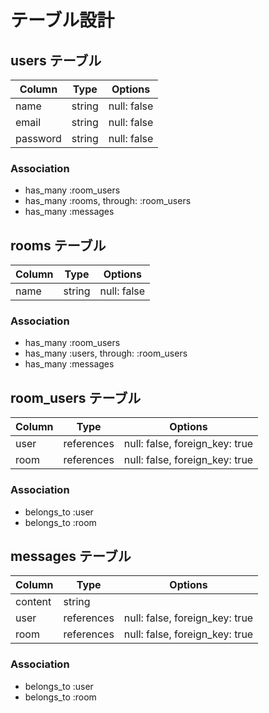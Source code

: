 # テーブル設計

## users テーブル

|Column   | Type   | Options     |
| ------- | ------ | ----------- |
|name     | string | null: false |
|email    | string | null: false |
|password | string | null: false |

### Association

- has_many :room_users
- has_many :rooms, through: :room_users
- has_many :messages

## rooms テーブル

|Column | Type   | Options     |
| ----- | ------ | ----------- |
|name   | string | null: false |

### Association

- has_many :room_users
- has_many :users, through: :room_users
- has_many :messages

 ## room_users テーブル

| Column | Type       | Options                       
| ------ | ---------- |------------------------------- |
| user   | references | null: false, foreign_key: true |
| room   | references | null: false, foreign_key: true |

### Association

- belongs_to :user
- belongs_to :room

 ## messages テーブル

| Column  | Type       | Options                        |
| ------- | ---------- | ------------------------------ |
| content | string     |                                |
| user    | references | null: false, foreign_key: true |
| room    | references | null: false, foreign_key: true |

### Association

- belongs_to :user
- belongs_to :room
